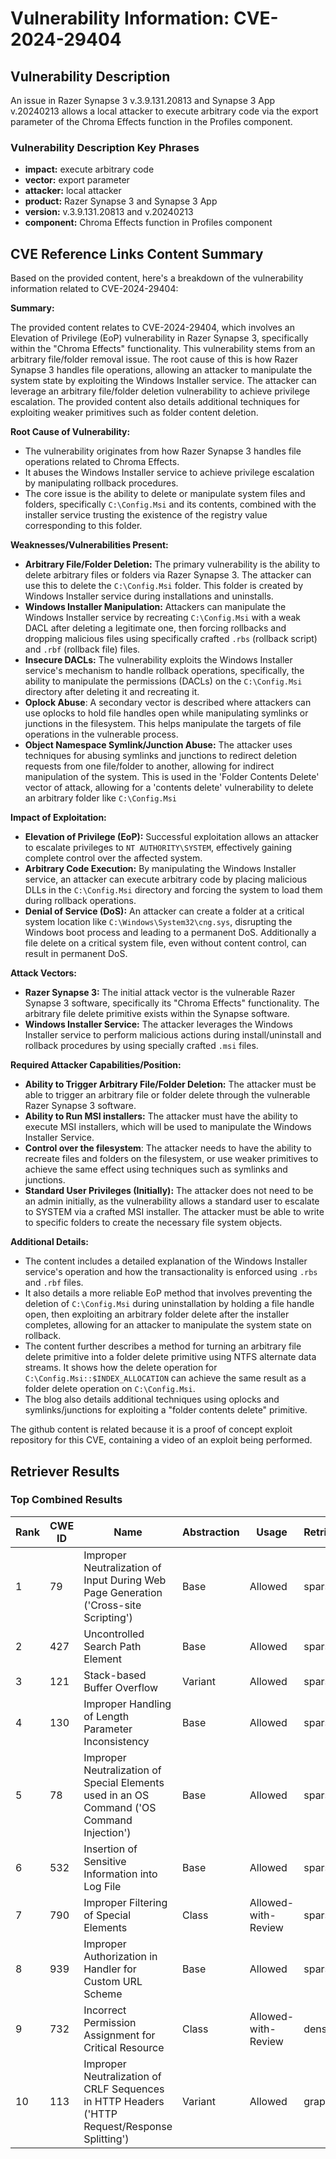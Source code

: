 # Vulnerability Information: CVE-2024-29404

## Vulnerability Description
An issue in Razer Synapse 3 v.3.9.131.20813 and Synapse 3 App v.20240213 allows a local attacker to execute arbitrary code via the export parameter of the Chroma Effects function in the Profiles component.

### Vulnerability Description Key Phrases
- **impact:** execute arbitrary code
- **vector:** export parameter
- **attacker:** local attacker
- **product:** Razer Synapse 3 and Synapse 3 App
- **version:** v.3.9.131.20813 and v.20240213
- **component:** Chroma Effects function in Profiles component

## CVE Reference Links Content Summary
Based on the provided content, here's a breakdown of the vulnerability information related to CVE-2024-29404:

**Summary:**

The provided content relates to CVE-2024-29404, which involves an Elevation of Privilege (EoP) vulnerability in Razer Synapse 3, specifically within the "Chroma Effects" functionality. This vulnerability stems from an arbitrary file/folder removal issue. The root cause of this is how Razer Synapse 3 handles file operations, allowing an attacker to manipulate the system state by exploiting the Windows Installer service. The attacker can leverage an arbitrary file/folder deletion vulnerability to achieve privilege escalation. The provided content also details additional techniques for exploiting weaker primitives such as folder content deletion.

**Root Cause of Vulnerability:**

*   The vulnerability originates from how Razer Synapse 3 handles file operations related to Chroma Effects.
*   It abuses the Windows Installer service to achieve privilege escalation by manipulating rollback procedures.
*   The core issue is the ability to delete or manipulate system files and folders, specifically `C:\Config.Msi` and its contents, combined with the installer service trusting the existence of the registry value corresponding to this folder.

**Weaknesses/Vulnerabilities Present:**

*   **Arbitrary File/Folder Deletion:** The primary vulnerability is the ability to delete arbitrary files or folders via Razer Synapse 3. The attacker can use this to delete the `C:\Config.Msi` folder. This folder is created by Windows Installer service during installations and uninstalls.
*   **Windows Installer Manipulation:** Attackers can manipulate the Windows Installer service by recreating `C:\Config.Msi` with a weak DACL after deleting a legitimate one, then forcing rollbacks and dropping malicious files using specifically crafted `.rbs` (rollback script) and `.rbf` (rollback file) files.
*   **Insecure DACLs:** The vulnerability exploits the Windows Installer service's mechanism to handle rollback operations, specifically, the ability to manipulate the permissions (DACLs) on the `C:\Config.Msi` directory after deleting it and recreating it.
*   **Oplock Abuse**: A secondary vector is described where attackers can use oplocks to hold file handles open while manipulating symlinks or junctions in the filesystem. This helps manipulate the targets of file operations in the vulnerable process.
*   **Object Namespace Symlink/Junction Abuse:** The attacker uses techniques for abusing symlinks and junctions to redirect deletion requests from one file/folder to another, allowing for indirect manipulation of the system. This is used in the 'Folder Contents Delete' vector of attack, allowing for a 'contents delete' vulnerability to delete an arbitrary folder like `C:\Config.Msi`

**Impact of Exploitation:**

*   **Elevation of Privilege (EoP):** Successful exploitation allows an attacker to escalate privileges to `NT AUTHORITY\SYSTEM`, effectively gaining complete control over the affected system.
*   **Arbitrary Code Execution:** By manipulating the Windows Installer service, an attacker can execute arbitrary code by placing malicious DLLs in the `C:\Config.Msi` directory and forcing the system to load them during rollback operations.
*   **Denial of Service (DoS):** An attacker can create a folder at a critical system location like `C:\Windows\System32\cng.sys`, disrupting the Windows boot process and leading to a permanent DoS. Additionally a file delete on a critical system file, even without content control, can result in permanent DoS.

**Attack Vectors:**

*   **Razer Synapse 3:** The initial attack vector is the vulnerable Razer Synapse 3 software, specifically its "Chroma Effects" functionality. The arbitrary file delete primitive exists within the Synapse software.
*   **Windows Installer Service:** The attacker leverages the Windows Installer service to perform malicious actions during install/uninstall and rollback procedures by using specially crafted `.msi` files.

**Required Attacker Capabilities/Position:**

*   **Ability to Trigger Arbitrary File/Folder Deletion:** The attacker must be able to trigger an arbitrary file or folder delete through the vulnerable Razer Synapse 3 software.
*   **Ability to Run MSI installers:** The attacker must have the ability to execute MSI installers, which will be used to manipulate the Windows Installer Service.
*   **Control over the filesystem**: The attacker needs to have the ability to recreate files and folders on the filesystem, or use weaker primitives to achieve the same effect using techniques such as symlinks and junctions.
*   **Standard User Privileges (Initially):** The attacker does not need to be an admin initially, as the vulnerability allows a standard user to escalate to SYSTEM via a crafted MSI installer. The attacker must be able to write to specific folders to create the necessary file system objects.

**Additional Details:**

*   The content includes a detailed explanation of the Windows Installer service's operation and how the transactionality is enforced using `.rbs` and `.rbf` files.
*   It also details a more reliable EoP method that involves preventing the deletion of `C:\Config.Msi` during uninstallation by holding a file handle open, then exploiting an arbitrary folder delete after the installer completes, allowing for an attacker to manipulate the system state on rollback.
*   The content further describes a method for turning an arbitrary file delete primitive into a folder delete primitive using NTFS alternate data streams. It shows how the delete operation for `C:\Config.Msi::$INDEX_ALLOCATION` can achieve the same result as a folder delete operation on `C:\Config.Msi`.
*   The blog also details additional techniques using oplocks and symlinks/junctions for exploiting a "folder contents delete" primitive.

The github content is related because it is a proof of concept exploit repository for this CVE, containing a video of an exploit being performed.

## Retriever Results

### Top Combined Results

| Rank | CWE ID | Name | Abstraction | Usage  | Retrievers | Individual Scores |
|------|--------|------|-------------|-------|------------|-------------------|
| 1 | 79 | Improper Neutralization of Input During Web Page Generation ('Cross-site Scripting') | Base | Allowed | sparse | 0.069 |
| 2 | 427 | Uncontrolled Search Path Element | Base | Allowed | sparse | 0.067 |
| 3 | 121 | Stack-based Buffer Overflow | Variant | Allowed | sparse | 0.065 |
| 4 | 130 | Improper Handling of Length Parameter Inconsistency | Base | Allowed | sparse | 0.063 |
| 5 | 78 | Improper Neutralization of Special Elements used in an OS Command ('OS Command Injection') | Base | Allowed | sparse | 0.063 |
| 6 | 532 | Insertion of Sensitive Information into Log File | Base | Allowed | sparse | 0.062 |
| 7 | 790 | Improper Filtering of Special Elements | Class | Allowed-with-Review | sparse | 0.062 |
| 8 | 939 | Improper Authorization in Handler for Custom URL Scheme | Base | Allowed | sparse | 0.062 |
| 9 | 732 | Incorrect Permission Assignment for Critical Resource | Class | Allowed-with-Review | dense | 0.512 |
| 10 | 113 | Improper Neutralization of CRLF Sequences in HTTP Headers ('HTTP Request/Response Splitting') | Variant | Allowed | graph | 0.003 |

